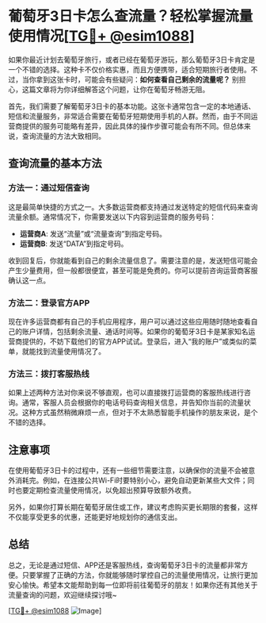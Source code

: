 # 葡萄牙3日卡怎么查流量？轻松掌握流量使用情况[[TG💪+ @esim1088](https://t.me/s/esim1088)]

如果你最近计划去葡萄牙旅行，或者已经在葡萄牙游玩，那么葡萄牙3日卡肯定是一个不错的选择。这种卡不仅价格实惠，而且方便携带，适合短期旅行者使用。不过，当你拿到这张卡时，可能会有些疑问：**如何查看自己剩余的流量呢？** 别担心，这篇文章将为你详细解答这个问题，让你在葡萄牙畅游无阻。

首先，我们需要了解葡萄牙3日卡的基本功能。这张卡通常包含一定的本地通话、短信和流量服务，非常适合需要在葡萄牙短期使用手机的人群。然而，由于不同运营商提供的服务可能略有差异，因此具体的操作步骤可能会有所不同。但总体来说，查询流量的方法大致相同。

## 查询流量的基本方法

### 方法一：通过短信查询
这是最简单快捷的方式之一。大多数运营商都支持通过发送特定的短信代码来查询流量余额。通常情况下，你需要发送以下内容到运营商的服务号码：

- **运营商A**: 发送“流量”或“流量查询”到指定号码。
- **运营商B**: 发送“DATA”到指定号码。

收到回复后，你就能看到自己的剩余流量信息了。需要注意的是，发送短信可能会产生少量费用，但一般都很便宜，甚至可能是免费的。你可以提前咨询运营商客服确认这一点。

### 方法二：登录官方APP
现在许多运营商都有自己的手机应用程序，用户可以通过这些应用随时随地查看自己的账户详情，包括剩余流量、通话时间等。如果你的葡萄牙3日卡是某家知名运营商提供的，不妨下载他们的官方APP试试。登录后，进入“我的账户”或类似的菜单，就能找到流量使用情况了。

### 方法三：拨打客服热线
如果上述两种方法对你来说不够直观，也可以直接拨打运营商的客服热线进行咨询。通常，客服人员会根据你的电话号码查询相关信息，并告知你当前的流量状况。这种方式虽然稍微麻烦一点，但对于不太熟悉智能手机操作的朋友来说，是个不错的选择。

## 注意事项

在使用葡萄牙3日卡的过程中，还有一些细节需要注意，以确保你的流量不会被意外消耗完。例如，在连接公共Wi-Fi时要特别小心，避免自动更新某些大文件；同时也要定期检查流量使用情况，以免超出预算导致额外收费。

另外，如果你打算长期在葡萄牙居住或工作，建议考虑购买更长期限的套餐，这样不仅能享受更多的优惠，还能更好地规划你的通信支出。

## 总结

总之，无论是通过短信、APP还是客服热线，查询葡萄牙3日卡的流量都非常方便。只要掌握了正确的方法，你就能够随时掌控自己的流量使用情况，让旅行更加安心愉快。希望本文能帮助到每一位即将前往葡萄牙的朋友！如果你还有其他关于流量查询的问题，欢迎继续探讨哦~

[[TG💪+ @esim1088](https://t.me/s/esim1088) ![Image](https://i.postimg.cc/4NQfJmqS/Snipaste-2025-05-13-00-14-12.png)]